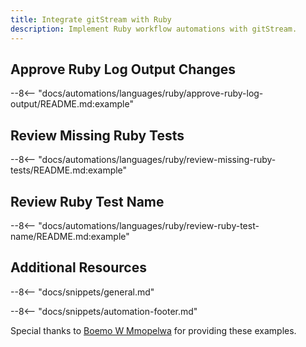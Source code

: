 ```yaml
---
title: Integrate gitStream with Ruby
description: Implement Ruby workflow automations with gitStream.
---
```


## Approve Ruby Log Output Changes

--8<-- "docs/automations/languages/ruby/approve-ruby-log-output/README.md:example"

## Review Missing Ruby Tests

--8<-- "docs/automations/languages/ruby/review-missing-ruby-tests/README.md:example"

## Review Ruby Test Name

--8<-- "docs/automations/languages/ruby/review-ruby-test-name/README.md:example"

## Additional Resources

--8<-- "docs/snippets/general.md"

--8<-- "docs/snippets/automation-footer.md"

Special thanks to [Boemo W Mmopelwa](https://github.com/xTrilton) for providing these examples.
